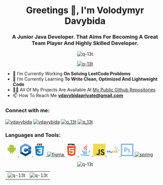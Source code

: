 <!-- Header -->

<h1 align="center">Greetings 👋, I'm Volodymyr Davybida</h1>
<h3 align="center">A Junior Java Developer. That Aims For Becoming A Great Team Player And Highly Skilled Developer.</h3>

<!-- visit count -->

<p align="center"> <img src="https://komarev.com/ghpvc/?username=q-13t&label=Profile%20views&color=19e6e6&style=flat-square" alt="q-13t" /> </p>

<!-- profile trophies -->

<p align="center"> <a href="https://github.com/ryo-ma/github-profile-trophy"><img src="https://github-profile-trophy.vercel.app/?username=q-13t&no-bg=true&theme=discord" alt="q-13t" /></a> </p>

<!-- Light Description -->
- 🔭 I’m Currently Working **On Solving LeetCode Problems**
- 🌱 I’m Currently Learning **To Write Clean, Optimized And Lightweight Code**
- 👨‍💻 All Of My Projects Are Available At [My Public Github Repositories](https://github.com/q-13t?tab=repositories&q=&type=public&language=&sort=)
- 📫 How To Reach Me **vdavybidaprivate@gmail.com**

<!-- Social -->

<h3 align="left">Connect with me:</h3>
<p align="left">
<a href="https://twitter.com/vdavybida" target="blank"><img align="center" src="https://raw.githubusercontent.com/rahuldkjain/github-profile-readme-generator/master/src/images/icons/Social/twitter.svg" alt="vdavybida" height="30" width="40" /></a>
<a href="https://linkedin.com/in/vdavybida" target="blank"><img align="center" src="https://raw.githubusercontent.com/rahuldkjain/github-profile-readme-generator/master/src/images/icons/Social/linked-in-alt.svg" alt="vdavybida" height="30" width="40" /></a>
<a href="https://instagram.com/q_13t" target="blank"><img align="center" src="https://raw.githubusercontent.com/rahuldkjain/github-profile-readme-generator/master/src/images/icons/Social/instagram.svg" alt="q_13t" height="30" width="40" /></a>
<a href="https://www.leetcode.com/q_13t" target="blank"><img align="center" src="https://raw.githubusercontent.com/rahuldkjain/github-profile-readme-generator/master/src/images/icons/Social/leet-code.svg" alt="q_13t" height="30" width="40" /></a>
</p>

<!-- Skills -->

<h3 align="left">Languages and Tools:</h3>
<p align="left"> <a href="https://developer.android.com" target="_blank" rel="noreferrer"> <img src="https://raw.githubusercontent.com/devicons/devicon/master/icons/android/android-original-wordmark.svg" alt="android" width="40" height="40"/> </a> <a href="https://www.w3schools.com/cpp/" target="_blank" rel="noreferrer"> <img src="https://raw.githubusercontent.com/devicons/devicon/master/icons/cplusplus/cplusplus-original.svg" alt="cplusplus" width="40" height="40"/> </a> <a href="https://www.w3schools.com/css/" target="_blank" rel="noreferrer"> <img src="https://raw.githubusercontent.com/devicons/devicon/master/icons/css3/css3-original-wordmark.svg" alt="css3" width="40" height="40"/> </a> <a href="https://www.figma.com/" target="_blank" rel="noreferrer"> <img src="https://www.vectorlogo.zone/logos/figma/figma-icon.svg" alt="figma" width="40" height="40"/> </a> <a href="https://www.w3.org/html/" target="_blank" rel="noreferrer"> <img src="https://raw.githubusercontent.com/devicons/devicon/master/icons/html5/html5-original-wordmark.svg" alt="html5" width="40" height="40"/> </a> <a href="https://www.java.com" target="_blank" rel="noreferrer"> <img src="https://raw.githubusercontent.com/devicons/devicon/master/icons/java/java-original.svg" alt="java" width="40" height="40"/> </a> <a href="https://developer.mozilla.org/en-US/docs/Web/JavaScript" target="_blank" rel="noreferrer"> <img src="https://raw.githubusercontent.com/devicons/devicon/master/icons/javascript/javascript-original.svg" alt="javascript" width="40" height="40"/> </a> <a href="https://www.mysql.com/" target="_blank" rel="noreferrer"> <img src="https://raw.githubusercontent.com/devicons/devicon/master/icons/mysql/mysql-original-wordmark.svg" alt="mysql" width="40" height="40"/> </a> <a href="https://www.photoshop.com/en" target="_blank" rel="noreferrer"> <img src="https://raw.githubusercontent.com/devicons/devicon/master/icons/photoshop/photoshop-line.svg" alt="photoshop" width="40" height="40"/> </a> <a href="https://spring.io/" target="_blank" rel="noreferrer"> <img src="https://www.vectorlogo.zone/logos/springio/springio-icon.svg" alt="spring" width="40" height="40"/> </a> </p>

<!-- Most Used Languages -->

<p align="center">
  <img    src="https://github-readme-stats.vercel.app/api/top-langs?username=q-13t&show_icons=true&title_color=19e6e6&text_color=ffffff&hide_border=true&locale=en&layout=compact&theme=transparent" alt="q-13t" />
</p>

<table>
  <tr>
      <td valign="top">
        <!-- User Stats -->
          <img align="center"  src="https://github-readme-stats.vercel.app/api?username=q-13t&show_icons=true&title_color=19e6e6&text_color=ffffff&icon_color=fffafa&hide_border=true&locale=en&theme=transparent" alt="q-13t" />
      </td>
      <td valign="top">
        <!-- Streak -->
        <img align="center"  src="https://streak-stats.demolab.com?user=q-13t&theme=transparent&hide_border=true&currStreakNum=19E6E6&sideNums=19E6E6&currStreakLabel=FFFFFF&sideLabels=FFFFFF&fire=EBCA5A&dates=19E6E6&ring=FFFFFF)](https://git.io/streak-stats" alt="q-13t" />
    </td>
  </tr>
</table>

